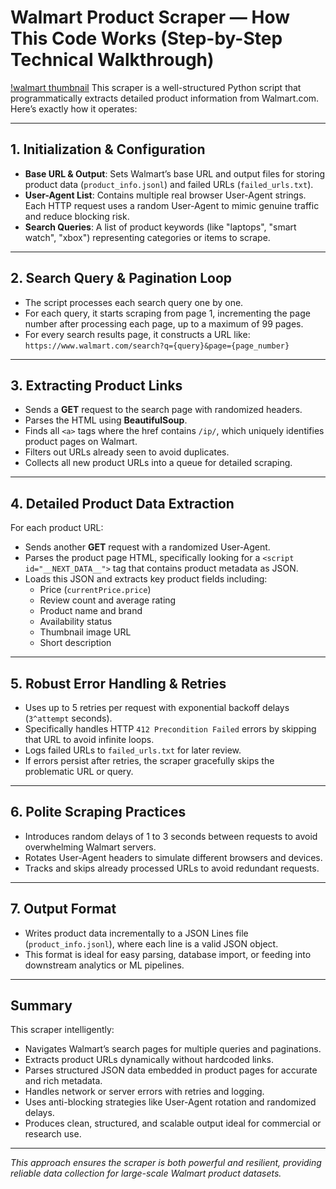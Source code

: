 # Walmart Product Scraper — How This Code Works (Step-by-Step Technical Walkthrough)

[!walmart thumbnail](assets/feature-dark.png)
This scraper is a well-structured Python script that programmatically extracts detailed product information from Walmart.com. Here’s exactly how it operates:

---

## 1. Initialization & Configuration

- **Base URL & Output**: Sets Walmart’s base URL and output files for storing product data (`product_info.jsonl`) and failed URLs (`failed_urls.txt`).
- **User-Agent List**: Contains multiple real browser User-Agent strings. Each HTTP request uses a random User-Agent to mimic genuine traffic and reduce blocking risk.
- **Search Queries**: A list of product keywords (like "laptops", "smart watch", "xbox") representing categories or items to scrape.

---

## 2. Search Query & Pagination Loop

- The script processes each search query one by one.
- For each query, it starts scraping from page 1, incrementing the page number after processing each page, up to a maximum of 99 pages.
- For every search results page, it constructs a URL like:  
  `https://www.walmart.com/search?q={query}&page={page_number}`

---

## 3. Extracting Product Links

- Sends a **GET** request to the search page with randomized headers.
- Parses the HTML using **BeautifulSoup**.
- Finds all `<a>` tags where the href contains `/ip/`, which uniquely identifies product pages on Walmart.
- Filters out URLs already seen to avoid duplicates.
- Collects all new product URLs into a queue for detailed scraping.

---

## 4. Detailed Product Data Extraction

For each product URL:

- Sends another **GET** request with a randomized User-Agent.
- Parses the product page HTML, specifically looking for a `<script id="__NEXT_DATA__">` tag that contains product metadata as JSON.
- Loads this JSON and extracts key product fields including:
  - Price (`currentPrice.price`)
  - Review count and average rating
  - Product name and brand
  - Availability status
  - Thumbnail image URL
  - Short description

---

## 5. Robust Error Handling & Retries

- Uses up to 5 retries per request with exponential backoff delays (`3^attempt` seconds).
- Specifically handles HTTP `412 Precondition Failed` errors by skipping that URL to avoid infinite loops.
- Logs failed URLs to `failed_urls.txt` for later review.
- If errors persist after retries, the scraper gracefully skips the problematic URL or query.

---

## 6. Polite Scraping Practices

- Introduces random delays of 1 to 3 seconds between requests to avoid overwhelming Walmart servers.
- Rotates User-Agent headers to simulate different browsers and devices.
- Tracks and skips already processed URLs to avoid redundant requests.

---

## 7. Output Format

- Writes product data incrementally to a JSON Lines file (`product_info.jsonl`), where each line is a valid JSON object.
- This format is ideal for easy parsing, database import, or feeding into downstream analytics or ML pipelines.

---

## Summary

This scraper intelligently:

- Navigates Walmart’s search pages for multiple queries and paginations.
- Extracts product URLs dynamically without hardcoded links.
- Parses structured JSON data embedded in product pages for accurate and rich metadata.
- Handles network or server errors with retries and logging.
- Uses anti-blocking strategies like User-Agent rotation and randomized delays.
- Produces clean, structured, and scalable output ideal for commercial or research use.

---

*This approach ensures the scraper is both powerful and resilient, providing reliable data collection for large-scale Walmart product datasets.*

